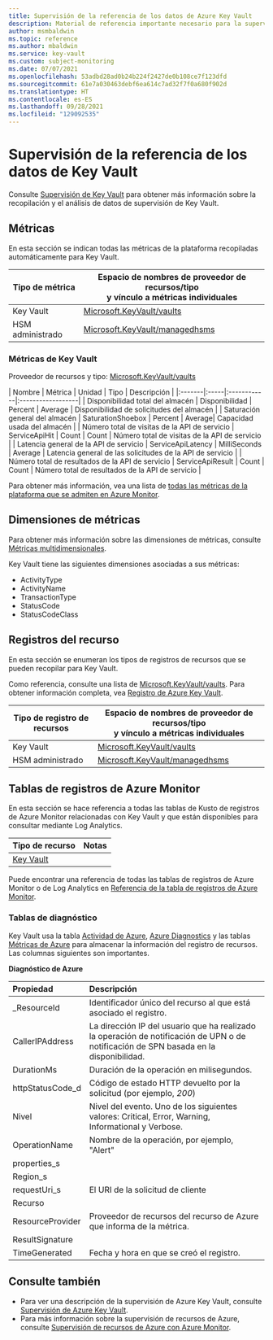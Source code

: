```yaml
---
title: Supervisión de la referencia de los datos de Azure Key Vault
description: Material de referencia importante necesario para la supervisión de Key Vault
author: msmbaldwin
ms.topic: reference
ms.author: mbaldwin
ms.service: key-vault
ms.custom: subject-monitoring
ms.date: 07/07/2021
ms.openlocfilehash: 53adbd28ad0b24b224f2427de0b108ce7f123dfd
ms.sourcegitcommit: 61e7a030463debf6ea614c7ad32f7f0a680f902d
ms.translationtype: HT
ms.contentlocale: es-ES
ms.lasthandoff: 09/28/2021
ms.locfileid: "129092535"
---
```

# <a name="monitoring-key-vault-data-reference"></a>Supervisión de la referencia de los datos de Key Vault

Consulte [Supervisión de Key Vault](monitor-key-vault.md) para obtener más información sobre la recopilación y el análisis de datos de supervisión de Key Vault.

## <a name="metrics"></a>Métricas


En esta sección se indican todas las métricas de la plataforma recopiladas automáticamente para Key Vault.  

|Tipo de métrica | Espacio de nombres de proveedor de recursos/tipo<br/> y vínculo a métricas individuales |
|-------|-----|
| Key Vault | [Microsoft.KeyVault/vaults](/azure-monitor/essentials/metrics-supported#microsoftkeyvaultvaults) |
| HSM administrado | [Microsoft.KeyVault/managedhsms](/azure-monitor/platform/resource-logs-categories.#microsoftkeyvaultmanagedhsms) 

### <a name="key-vault-metrics"></a>Métricas de Key Vault

Proveedor de recursos y tipo: [Microsoft.KeyVault/vaults](/azure-monitor/essentials/metrics-supported#microsoftkeyvaultvaults)

| Nombre | Métrica | Unidad | Tipo | Descripción |
|:-------|:-----|:------------|:------------------|
| Disponibilidad total del almacén | Disponibilidad      | Percent    | Average | Disponibilidad de solicitudes del almacén            | 
| Saturación general del almacén | SaturationShoebox | Percent | Average| Capacidad usada del almacén | 
| Número total de visitas de la API de servicio | ServiceApiHit | Count | Count | Número total de visitas de la API de servicio |
| Latencia general de la API de servicio | ServiceApiLatency | MilliSeconds | Average | Latencia general de las solicitudes de la API de servicio |
| Número total de resultados de la API de servicio | ServiceApiResult | Count | Count | Número total de resultados de la API de servicio |

Para obtener más información, vea una lista de [todas las métricas de la plataforma que se admiten en Azure Monitor](/azure-monitor/platform/metrics-supported).

## <a name="metric-dimensions"></a>Dimensiones de métricas

Para obtener más información sobre las dimensiones de métricas, consulte [Métricas multidimensionales](/azure-monitor/platform/data-platform-metrics#multi-dimensional-metrics).

Key Vault tiene las siguientes dimensiones asociadas a sus métricas:

- ActivityType
- ActivityName
- TransactionType
- StatusCode
- StatusCodeClass

## <a name="resource-logs"></a>Registros del recurso

En esta sección se enumeran los tipos de registros de recursos que se pueden recopilar para Key Vault.

Como referencia, consulte una lista de [Microsoft.KeyVault/vaults](/azure-monitor/essentials/resource-logs-categories#microsoftkeyvaultvaults).  Para obtener información completa, vea [Registro de Azure Key Vault](logging.md).

|Tipo de registro de recursos | Espacio de nombres de proveedor de recursos/tipo<br/> y vínculo a métricas individuales |
|-------|-----|
| Key Vault | [Microsoft.KeyVault/vaults](/azure-monitor/essentials/resource-logs-categories#microsoftkeyvaultmanagedhsms) |
| HSM administrado | [Microsoft.KeyVault/managedhsms](/azure-monitor/essentials/resource-logs-categories#microsoftkeyvaultvaults) 

## <a name="azure-monitor-logs-tables"></a>Tablas de registros de Azure Monitor

En esta sección se hace referencia a todas las tablas de Kusto de registros de Azure Monitor relacionadas con Key Vault y que están disponibles para consultar mediante Log Analytics. 

|Tipo de recurso | Notas |
|-------|-----|
| [Key Vault](/azure/azure-monitor/reference/tables/tables-resourcetype#key-vaults) | |

Puede encontrar una referencia de todas las tablas de registros de Azure Monitor o de Log Analytics en [Referencia de la tabla de registros de Azure Monitor](/azure-monitor/reference/tables/tables-resourcetype).

### <a name="diagnostics-tables"></a>Tablas de diagnóstico

Key Vault usa la tabla [Actividad de Azure](/azure-monitor/reference/tables/azureactivity), [Azure Diagnostics](/azure-monitor/reference/tables/azurediagnostics) y las tablas [Métricas de Azure](/azure-monitor/reference/tables/azuremetrics) para almacenar la información del registro de recursos. Las columnas siguientes son importantes.

**Diagnóstico de Azure**

| Propiedad | Descripción |
|:--- |:---|
| _ResourceId | Identificador único del recurso al que está asociado el registro. |
| CallerIPAddress | La dirección IP del usuario que ha realizado la operación de notificación de UPN o de notificación de SPN basada en la disponibilidad. |
| DurationMs | Duración de la operación en milisegundos. |
| httpStatusCode_d | Código de estado HTTP devuelto por la solicitud (por ejemplo, *200*) |
| Nivel | Nivel del evento. Uno de los siguientes valores: Critical, Error, Warning, Informational y Verbose. |
| OperationName | Nombre de la operación, por ejemplo, "Alert" |
| properties_s |  |
| Region_s | |
| requestUri_s | El URI de la solicitud de cliente |
| Recurso | |
| ResourceProvider | Proveedor de recursos del recurso de Azure que informa de la métrica. |
| ResultSignature | |
| TimeGenerated | Fecha y hora en que se creó el registro. |

## <a name="see-also"></a>Consulte también

- Para ver una descripción de la supervisión de Azure Key Vault, consulte [Supervisión de Azure Key Vault](monitor-key-vault.md).
- Para más información sobre la supervisión de recursos de Azure, consulte [Supervisión de recursos de Azure con Azure Monitor](/azure/azure-monitor/insights/monitor-azure-resources).

